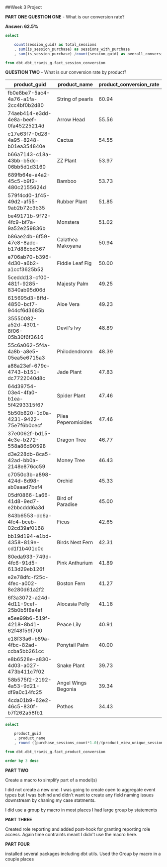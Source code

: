 ##Week 3 Project

**PART ONE**
**QUESTION ONE** - What is our conversion rate?

**Answer: 62.5%**

```sql
select 

    count(session_guid) as total_sessions
    , sum(is_session_purchase) as sessions_with_purchase
    , sum(is_session_purchase) /count(session_guid) as overall_conversion_rate

from dbt.dbt_travis_g.fact_session_conversion

```

**QUESTION TWO** - What is our conversion rate by product?

| product_guid | product_name | product_conversion_rate |
| ----------- | ----------- | ----------- |
| fb0e8be7-5ac4-4a76-a1fa-2cc4bf0b2d80 | String of pearls | 60.94 |
| 74aeb414-e3dd-4e8a-beef-0fa45225214d | Arrow Head | 55.56 |
| c17e63f7-0d28-4a95-8248-b01ea354840e | Cactus | 54.55 |
| b66a7143-c18a-43bb-b5dc-06bb5d1d3160 | ZZ Plant | 53.97 |
| 689fb64e-a4a2-45c5-b9f2-480c2155624d | Bamboo | 53.73 |
| 579f4cd0-1f45-49d2-af55-9ab2b72c3b35 | Rubber Plant | 51.85 |
| be49171b-9f72-4fc9-bf7a-9a52e259836b | Monstera | 51.02 |
| b86ae24b-6f59-47e8-8adc-b17d88cbd367 | Calathea Makoyana | 50.94 |
| e706ab70-b396-4d30-a6b2-a1ccf3625b52 | Fiddle Leaf Fig | 50.00 |
| 5ceddd13-cf00-481f-9285-8340ab95d06d | Majesty Palm | 49.25 | 
| 615695d3-8ffd-4850-bcf7-944cf6d3685b | Aloe Vera | 49.23 |
| 35550082-a52d-4301-8f06-05b30f6f3616 | Devil's Ivy | 48.89 |
| 55c6a062-5f4a-4a8b-a8e5-05ea5e6715a3 | Philodendronm | 48.39 |
| a88a23ef-679c-4743-b151-dc7722040d8c | Jade Plant | 47.83 |
| 64d39754-03e4-4fa0-b1ea-5f4293315f67 | Spider Plant | 47.46 |
| 5b50b820-1d0a-4231-9422-75e7f6b0cecf | Pilea Peperomioides | 47.46 |
| 37e0062f-bd15-4c3e-b272-558a86d90598 | Dragon Tree | 46.77 |
| d3e228db-8ca5-42ad-bb0a-2148e876cc59 | Money Tree | 46.43 |
| c7050c3b-a898-424d-8d98-ab0aaad7bef4 | Orchid | 45.33 |
| 05df0866-1a66-41d8-9ed7-e2bbcddd6a3d | Bird of Paradise | 45.00 |
| 843b6553-dc6a-4fc4-bceb-02cd39af0168 | Ficus | 42.65 |
| bb19d194-e1bd-4358-819e-cd1f1b401c0c | Birds Nest Fern | 42.31 |
| 80eda933-749d-4fc6-91d5-613d29eb126f | Pink Anthurium | 41.89 |
| e2e78dfc-f25c-4fec-a002-8e280d61a2f2 | Boston Fern | 41.27 |
| 6f3a3072-a24d-4d11-9cef-25b0b5f8a4af | Alocasia Polly | 41.18 |
| e5ee99b6-519f-4218-8b41-62f48f59f700 | Peace Lily | 40.91 |
| e18f33a6-b89a-4fbc-82ad-ccba5bb261cc | Ponytail Palm | 40.00 |
| e8b6528e-a830-4d03-a027-473b411c7f02 | Snake Plant | 39.73 |
| 58b575f2-2192-4a53-9d21-df9a0c14fc25 | Angel Wings Begonia | 39.34 |
| 4cda01b9-62e2-46c5-830f-b7f262a58fb1 | Pothos | 34.43 |

```sql
select 

    product_guid
    , product_name
    , round ((purchase_sessions_count*1.0)/(product_view_unique_session_count)*100, 2) as product_conversion_rate

from dbt.dbt_travis_g.fact_product_conversion

order by 3 desc

```
**PART TWO**

Create a macro to simplify part of a model(s)

I did not create a new one. I was going to create open to aggregate event types but I was behind and didn't want to create any field naming issues
downstream by chaning my case statments.

I did use a group by macro in most places I had large group by statements

**PART THREE**

Created role reporting and added post-hook for granting reporting role access. Again time contraints meant I didn't use the macro here.

**PART FOUR**

installed several packages including dbt utils. Used the Group by macro in a couple places
